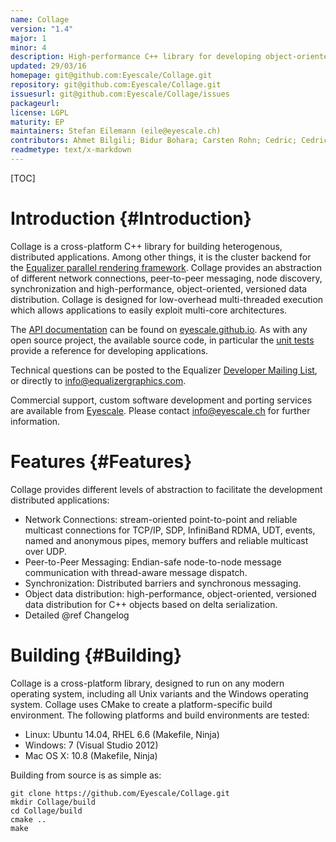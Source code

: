 ```yaml
---
name: Collage
version: "1.4"
major: 1
minor: 4
description: High-performance C++ library for developing object-oriented distributed applications.
updated: 29/03/16
homepage: git@github.com:Eyescale/Collage.git
repository: git@github.com:Eyescale/Collage.git
issuesurl: git@github.com:Eyescale/Collage/issues
packageurl: 
license: LGPL
maturity: EP
maintainers: Stefan Eilemann (eile@eyescale.ch)
contributors: Ahmet Bilgili; Bidur Bohara; Carsten Rohn; Cedric; Cedric Stalder; Daniel Nachbaur; Daniel Pfeifer; Dardo; Dardo D Kleiner; Enrique G. Paredes; Fabien Delalondre; Jafet Villafranca; Jaroslav Škarvada; John Biddiscombe; Juan Hernando; Julio Delgado; Lucas Peetz Dulley; Madhusudhanan Srinivasan; Martin Lambers; Marwan; Marwan Abdellah; Matthew Dawson; Maxim Makhinya; MichaelVlad; Oliver Elias; Philippe Robert; Raphael Dumusc; Rick Arkin; Sarah Amsellem; Stefan Eilemann; Stefan Hutter; Theo Diefenthal; Thomas McGuire; U-DE\daniel_nachbaur; ahmetbilgili; bilgili; cstalder; delyas; marwan-abdellah; nikolay_lukash; unknown
readmetype: text/x-markdown
---
```

[TOC]

# Introduction {#Introduction}

Collage is a cross-platform C++ library for building heterogenous, distributed
applications. Among other things, it is the cluster backend for the [Equalizer
parallel rendering framework](https://github.com/Eyescale/Equalizer). Collage
provides an abstraction of different network connections, peer-to-peer
messaging, node discovery, synchronization and high-performance,
object-oriented, versioned data distribution. Collage is designed for
low-overhead multi-threaded execution which allows applications to easily
exploit multi-core architectures.

The
[API documentation](http://eyescale.github.io/Collage-1.4/index.html) can be
found on [eyescale.github.io](http://eyescale.github.io/). As with any open
source project, the available source code, in particular the
[unit tests](https://github.com/Eyescale/Collage/tree/1.4/tests) provide a
reference for developing applications.

Technical questions can be posted to the Equalizer
[Developer Mailing List](http://www.equalizergraphics.com/cgi-bin/mailman/listinfo/eq-dev),
or directly to
[info@equalizergraphics.com](mailto:info@equalizergraphics.com?subject=Collage%20question).

Commercial support, custom software development and porting services are
available from [Eyescale](http://www.eyescale.ch). Please contact
[info@eyescale.ch](mailto:info@eyescale.ch?subject=Collage%20support)
for further information.

# Features {#Features}

Collage provides different levels of abstraction to facilitate the
development distributed applications:

* Network Connections: stream-oriented point-to-point and reliable multicast
  connections for TCP/IP, SDP, InfiniBand RDMA, UDT, events, named and anonymous
  pipes, memory buffers and reliable multicast over UDP.
* Peer-to-Peer Messaging: Endian-safe node-to-node message communication with
  thread-aware message dispatch.
* Synchronization: Distributed barriers and synchronous messaging.
* Object data distribution: high-performance, object-oriented, versioned data
  distribution for C++ objects based on delta serialization.
* Detailed @ref Changelog

# Building {#Building}

Collage is a cross-platform library, designed to run on any modern operating
system, including all Unix variants and the Windows operating system. Collage
uses CMake to create a platform-specific build environment. The following
platforms and build environments are tested:

* Linux: Ubuntu 14.04, RHEL 6.6 (Makefile, Ninja)
* Windows: 7 (Visual Studio 2012)
* Mac OS X: 10.8 (Makefile, Ninja)

Building from source is as simple as:

    git clone https://github.com/Eyescale/Collage.git
    mkdir Collage/build
    cd Collage/build
    cmake ..
    make

